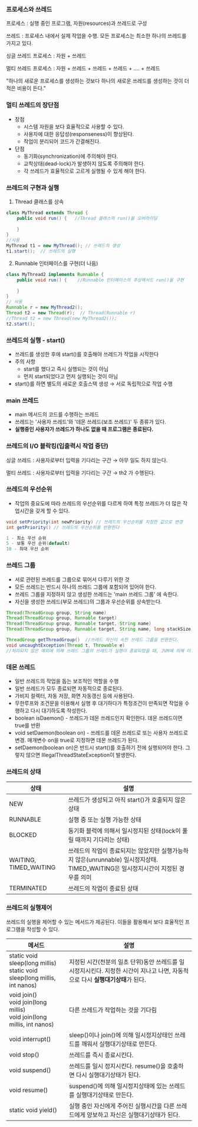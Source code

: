 ### 프로세스와 쓰레드
프로세스 : 실행 중인 프로그램, 자원(resources)과 쓰레드로 구성

쓰레드 : 프로세스 내에서 실제 작업을 수행. 모든 프로세스는 최소한 하나의 쓰레드를 가지고 있다.

싱글 쓰레드 프로세스 : 자원 + 쓰레드

멀티 쓰레드 프로세스 : 자원 + 쓰레드 + 쓰레드 + 쓰레드 + .... + 쓰레드

"하나의 새로운 프로세스를 생성하는 것보다 하나의 새로운 쓰레드를 생성하는 것이 더 적은 비용이 든다."


### 멀티 쓰레드의 장단점
- 장점
  - 시스템 자원을 보다 효율적으로 사용할 수 있다.
  - 사용자에 대한 응답성(responseness)이 향상된다.
  - 작업이 분리되어 코드가 간결해진다.
- 단점
  - 동기화(synchronization)에 주의해야 한다.
  - 교착상태(dead-lock)가 발생하지 않도록 주의해야 한다.
  - 각 쓰레드가 효율적으로 고르게 실행될 수 있게 해야 한다.

### 쓰레드의 구현과 실행
1. Thread 클래스를 상속
```java
class MyThread extends Thread {
    public void run() {   //Thread 클래스의 run()을 오버라이딩
        
    }
}
//사용
MyThread t1 = new MyThread(); // 쓰레드의 생성
t1.start();  // 쓰레드의 실행
```
2. Runnable 인터페이스를 구현(더 나음)
```java
class MyThread2 implements Runnable {
    public void run() {    //Runnable 인터페이스의 추상메서드 run()을 구현
        
    }
}
// 사용
Runnable r = new MyThread2();
Thread t2 = new Thread(r);  // Thread(Runnable r)
//Thread t2 = new Thread(new MyThread2());
t2.start();
```

### 쓰레드의 실행 - start()
- 쓰레드를 생성한 후에 start()를 호출해야 쓰레드가 작업을 시작한다
- 주의 사항
  - start를 했다고 즉시 실행되는 것이 아님
  - 먼저 start되었다고 먼저 실행되는 것이 아님
- start()를 하면 별도의 새로운 호출스택 생성 &rarr; 서로 독립적으로 작업 수행

### main 쓰레드
- main 메서드의 코드를 수행하는 쓰레드
- 쓰레드는 '사용자 쓰레드'와 '데몬 쓰레드(보조 쓰레드)' 두 종류가 있다.
- **실행중인 사용자가 쓰레드가 하나도 없을 때 프로그램은 종료된다.**

### 쓰레드의 I/O 블락킹(입출력시 작업 중단)
싱글 쓰레드 : 사용자로부터 입력을 기다리는 구간 &rarr;  아무 일도 하지 않는다.

멀티 쓰레드 : 사용자로부터 입력을 기다리는 구간 &rarr; th2 가 수행된다.

### 쓰레드의 우선순위
- 작업의 중요도에 따라 쓰레드의 우선순위를 다르게 하여 특정 쓰레드가 더 많은 작업시간을 갖게 할 수 있다.
```java
void setPriority(int newPriority) // 쓰레드의 우선순위를 지정한 값으로 변경
int getPriority() // 쓰레드의 우선순위를 반환한다

1 - 최소 우선 순위
5 - 보통 우선 순위(default)
10 - 최대 우선 순위
```

### 쓰레드 그룹
- 서로 관련된 쓰레드를 그룹으로 묶어서 다루기 위한 것
- 모든 쓰레드는 반드시 하나의 쓰레드 그룹에 포함되어 있어야 한다.
- 쓰레드 그룹을 지정하지 않고 생성한 쓰레드는 'main 쓰레드 그룹' 에 속한다.
- 자신을 생성한 쓰레드(부모 쓰레드)의 그룹과 우선순위를 상속받는다.
```java
Thread(ThreadGroup group, String name)
Thread(ThreadGroup group, Runnable target)
Thread(ThreadGroup group, Runnable target, String name)
Thread(ThreadGroup group, Runnable target, String name, long stackSize)

ThreadGroup getThreadGroup()  //쓰레드 자신이 속한 쓰레드 그룹을 반환한다.
void uncaughtException(Thread t, Throwable e)
//처리되지 않은 예외에 의해 쓰레드 그룹의 쓰레드가 실행이 종료되었을 때, JVM에 의해 이 메서드가 자동적으로 호출된다.
```

### 데몬 쓰레드
- 일반 쓰레드의 작업을 돕는 보조적인 역할을 수행
- 일반 쓰레드가 모두 종료되면 자동적으로 종료된다.
- 가비지 컬렉터, 자동 저장, 화면 자동갱신 등에 사용된다.
- 무한루프와 조건문을 이용해서 실행 후 대기하다가 특정조건이 만족되면 작업을 수행하고 다시 대기하도록 작성한다.
- boolean isDaemon() - 쓰레드가 데몬 쓰레드인지 확인한다. 데몬 쓰레드이면 true를 반환
- void setDaemon(boolean on) - 쓰레드를 데몬 쓰레드로 또는 사용자 쓰레드로 변경. 매개변수 on을 true로 지정하면 데몬 쓰레드가 된다.
- setDaemon(boolean on)은 반드시 start()를 호출하기 전에 실행되어야 한다. 그렇지 않으면 IllegalThreadStateException이 발생한다.

### 쓰레드의 상태
|상태|설명|
|----|----|
|NEW|쓰레드가 생성되고 아직 start()가 호출되지 않은 상태|
|RUNNABLE|실행 중 또는 실행 가능한 상태|
|BLOCKED|동기화 블럭에 의해서 일시정지된 상태(lock이 풀릴 때까지 기다리는 상태)|
|WAITING, TIMED_WAITING|쓰레드의 작업이 종료되지는 않았지만 실행가능하지 않은(unrunnable) 일시정지상태. TIMED_WAITING은 일시정지시간이 지정된 경우를 의미|
|TERMINATED|쓰레드의 작업이 종료된 상태|

### 쓰레드의 실행제어
쓰레드의 실행을 제어할 수 있는 메서드가 제공된다. 이들을 활용해서 보다 효율적인 프로그램을 작성할 수 있다.

| 메서드                                                                           | 설명                                                                         |
|-------------------------------------------------------------------------------|----------------------------------------------------------------------------|
| static void sleep(long millis) <br/>static void sleep(long millis, int nanos) | 지정된 시간(천분의 일초 단위)동안 쓰레드를 일시정지시킨다. 지정한 시간이 지나고 나면, 자동적으로 다시 **실행대기상태**가 된다. |
| void join()<br/>void join(long millis) <br/>void join(long millis, int nanos) | 다른 쓰레드가 작업하는 것을 기다림                                                        |
| void interrupt()                                                              | sleep()이나 join()에 의해 일시정지상태인 쓰레드를 깨워서 실행대기상태로 만든다.                         |
| void stop()                                                                   | 쓰레드를 즉시 종료시킨다.                                                             |
| void suspend()                                                                | 쓰레드를 일시 정지시킨다. resume()을 호출하면 다시 실행대기상태가 된다.                               |
| void resume()                                                                 | suspend()에 의해 일시정지상태에 있는 쓰레드를 실행대기상태로 만든다.                                 |
| static void yield()                                                           | 실행 중인 자신에게 주어진 실행시간을 다른 쓰레드에게 양보하고 자신은 실행대기상태가 된다.|

